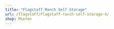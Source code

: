 ```yaml
---
title: "Flagstaff Ranch Self Storage"
url: /flagstaff/flagstaff-ranch-self-storage-4/
shop: Mieten
---
```


